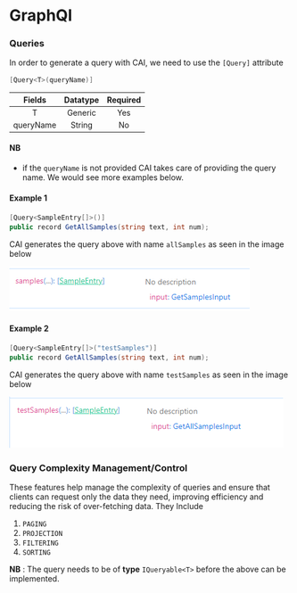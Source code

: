 <!-- # GraphQl -->

# GraphQl

### Queries
In order to generate a query with CAI, we need to use the `[Query]` attribute
```c#
[Query<T>(queryName)]
```

| Fields | Datatype | Required |
| :---: | :---: | :----: |
|T| Generic | Yes |
|queryName | String |No|

#### NB
* if the `queryName` is not provided CAI takes care of providing the query name. We would see more examples below.


#### Example 1

```c#
[Query<SampleEntry[]>()]
public record GetAllSamples(string text, int num);
```

CAI generates the query above with name `allSamples` as seen in the image below

<p>
    <img src ="../pics/allsamps.png" alt="image">
</p>


#### Example 2

```c#
[Query<SampleEntry[]>("testSamples")]
public record GetAllSamples(string text, int num);
```

CAI generates the query above with name `testSamples` as seen in the image below

<p>
    <img src ="../pics/testsamples.png" alt="image">
</p>

### Query Complexity Management/Control

These features help manage the complexity of queries and ensure that clients can request only the data they need, improving efficiency and reducing the risk of over-fetching data.
They Include 
1. ``PAGING``
2. ``PROJECTION``
3. ``FILTERING``
4. ``SORTING``

**NB** :
 The query needs to be of **type** ``IQueryable<T>`` before the above can be implemented.